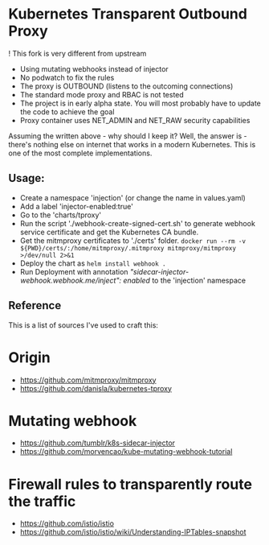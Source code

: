 # Kubernetes Transparent Outbound Proxy

! This fork is very different from upstream

* Using mutating webhooks instead of injector
* No podwatch to fix the rules
* The proxy is OUTBOUND (listens to the outcoming connections)
* The standard mode proxy and RBAC is not tested
* The project is in early alpha state. You will most probably have to update the code to achieve the goal
* Proxy container uses NET_ADMIN and NET_RAW security capabilities 

Assuming the written above - why should I keep it?
Well, the answer is - there's nothing else on internet that works in a modern Kubernetes. This is one of the most complete implementations.

## Usage:
- Create a namespace 'injection' (or change the name in values.yaml)
- Add a label 'injector-enabled:true'
- Go to the 'charts/tproxy'
- Run the script './webhook-create-signed-cert.sh' to generate webhook service certificate and get the Kubernetes CA bundle.
- Get the mitmproxy certificates to './certs' folder. ``docker run --rm -v ${PWD}/certs/:/home/mitmproxy/.mitmproxy mitmproxy/mitmproxy >/dev/null 2>&1``
- Deploy the chart as ``helm install webhook .``
- Run Deployment with annotation _"sidecar-injector-webhook.webhook.me/inject": enabled_ to the 'injection' namespace

## Reference
This is a list of sources I've used to craft this:

# Origin
- https://github.com/mitmproxy/mitmproxy
- https://github.com/danisla/kubernetes-tproxy

# Mutating webhook
- https://github.com/tumblr/k8s-sidecar-injector
- https://github.com/morvencao/kube-mutating-webhook-tutorial

# Firewall rules to transparently route the traffic
- https://github.com/istio/istio
- https://github.com/istio/istio/wiki/Understanding-IPTables-snapshot
